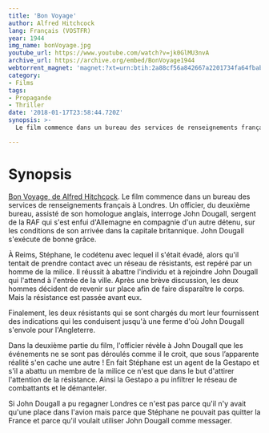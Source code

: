 ```yaml
---
title: 'Bon Voyage'
author: Alfred Hitchcock
lang: Français (VOSTFR)
year: 1944
img_name: bonVoyage.jpg
youtube_url: https://www.youtube.com/watch?v=jk0GlMU3nvA
archive_url: https://archive.org/embed/BonVoyage1944
webtorrent_magnet: 'magnet:?xt=urn:btih:2a88cf56a842667a2201734fa64fbab469fc9cee&dn=bp3ABX60DPE5.mp4&tr=udp://explodie.org:6969&tr=udp://tracker.coppersurfer.tk:6969&tr=udp://tracker.empire-js.us:1337&tr=udp://tracker.leechers-paradise.org:6969&tr=udp://tracker.opentrackr.org:1337&tr=wss://tracker.btorrent.xyz&tr=wss://tracker.fastcast.nz&tr=wss://tracker.openwebtorrent.com&as=https://seed01.bitchute.com/8929/bp3ABX60DPE5.mp4&as=https://seed02.bitchute.com/8929/bp3ABX60DPE5.mp4&as=https://seed03.bitchute.com/8929/bp3ABX60DPE5.mp4&xs=https://www.bitchute.com/torrent/8929/bp3ABX60DPE5.webtorrent'
category:
- Films
tags:
- Propagande
- Thriller
date: '2018-01-17T23:58:44.720Z'
synopsis: >-
  Le film commence dans un bureau des services de renseignements français à Londres. Un officier, du deuxième bureau, assisté de son homologue anglais, interroge John Dougall, sergent de la RAF qui s'est enfui d'Allemagne en compagnie d'un autre détenu, sur les conditions de son arrivée dans la capitale britannique. John Dougall s'exécute de bonne grâce...

---
```



# Synopsis
[Bon Voyage, de Alfred Hitchcock](https://www.amazon.fr/gp/product/B00FESKTOA/ref=as_li_qf_sp_asin_il_tl?ie=UTF8&tag=ctimes-21&camp=1642&creative=6746&linkCode=as2&creativeASIN=B00FESKTOA&linkId=06236259f1bc5d64b03176cc42bd0038). Le film commence dans un bureau des services de renseignements français à Londres. Un officier, du deuxième bureau, assisté de son homologue anglais, interroge John Dougall, sergent de la RAF qui s'est enfui d'Allemagne en compagnie d'un autre détenu, sur les conditions de son arrivée dans la capitale britannique. John Dougall s'exécute de bonne grâce.

À Reims, Stéphane, le codétenu avec lequel il s'était évadé, alors qu'il tentait de prendre contact avec un réseau de résistants, est repéré par un homme de la milice. Il réussit à abattre l'individu et à rejoindre John Dougall qui l'attend à l'entrée de la ville. Après une brève discussion, les deux hommes décident de revenir sur place afin de faire disparaître le corps. Mais la résistance est passée avant eux.

Finalement, les deux résistants qui se sont chargés du mort leur fournissent des indications qui les conduisent jusqu'à une ferme d'où John Dougall s'envole pour l'Angleterre.

Dans la deuxième partie du film, l'officier révèle à John Dougall que les événements ne se sont pas déroulés comme il le croit, que sous l’apparente réalité s'en cache une autre ! En fait Stéphane est un agent de la Gestapo et s'il a abattu un membre de la milice ce n'est que dans le but d'attirer l'attention de la résistance. Ainsi la Gestapo a pu infiltrer le réseau de combattants et le démanteler.

Si John Dougall a pu regagner Londres ce n'est pas parce qu'il n'y avait qu'une place dans l'avion mais parce que Stéphane ne pouvait pas quitter la France et parce qu'il voulait utiliser John Dougall comme messager.
